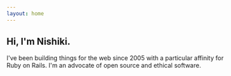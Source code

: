 ```yaml
---
layout: home
---
```


<!---->

## Hi, I'm Nishiki.

I've been building things for the web since 2005 with a particular affinity for Ruby on Rails. I'm an advocate of open source and ethical software.
